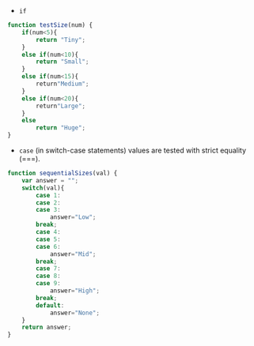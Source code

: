 * `if`

```js
function testSize(num) {
    if(num<5){
        return "Tiny";
    }
    else if(num<10){
        return "Small";
    } 
    else if(num<15){
        return"Medium";
    }
    else if(num<20){
        return"Large";
    }
    else
        return "Huge";
}
```

* `case` \(in switch-case statements\) values are tested with strict equality \(===\).

```js
function sequentialSizes(val) {
    var answer = "";
    switch(val){
        case 1:
        case 2:
        case 3:
            answer="Low";
        break;
        case 4:
        case 5:
        case 6:
            answer="Mid";
        break;
        case 7:
        case 8:
        case 9:
            answer="High";
        break; 
        default:
            answer="None";
    } 
    return answer; 
}
```

 


